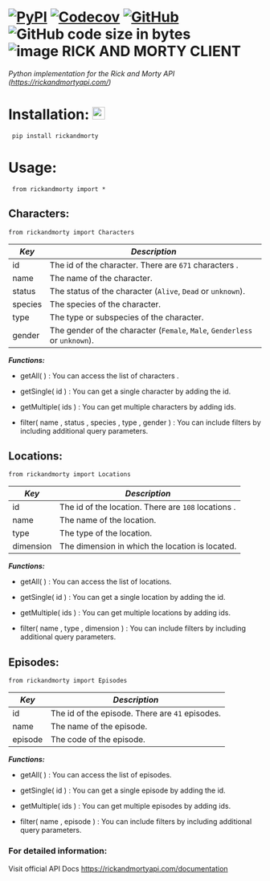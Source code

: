 [![PyPI](https://img.shields.io/pypi/v/rickandmorty?color=important)](https://pypi.org/project/rickandmorty/)
[![Codecov](https://img.shields.io/codecov/c/github/DogukanBaloglu/rickandmorty?color=brightgreen)](https://github.com/DogukanBaloglu/rickandmorty/actions/runs/226808122)
[![GitHub](https://img.shields.io/github/license/DogukanBaloglu/rickandmorty?color=yellow)](https://github.com/DogukanBaloglu/rickandmorty/blob/master/LICENSE)
![GitHub code size in bytes](https://img.shields.io/github/languages/code-size/DogukanBaloglu/rickandmorty)   
![image](https://user-images.githubusercontent.com/48068925/91556398-54024a80-e93b-11ea-9bcc-ad727eeda659.png)
RICK AND MORTY CLIENT 
=======================
 
  *Python implementation for the Rick and Morty API (https://rickandmortyapi.com/)*  
  
 #  Installation: <img src="https://user-images.githubusercontent.com/48068925/91557433-228a7e80-e93d-11ea-9aa6-2c393c75fbdc.png" width='25'> 
  
     pip install rickandmorty
      
 # Usage:
  
     from rickandmorty import *
  
 
 ## Characters:

    from rickandmorty import Characters  
    
| *Key* | *Description*  | 
|--|--|
| id | The id of the character. There are `671` characters . |
| name | The name of the character. | 
| status | The status of the character (`Alive`, `Dead` or `unknown`). |
| species| The species of the character. |
| type| The type or subspecies of the character. | 
| gender| The gender of the character (`Female`, `Male`, `Genderless` or `unknown`). |  

  ***Functions:***  
  
 -  getAll( )  : You can access the list of characters . 
   
 -  getSingle( id ) : You can get a single character by adding the id.
   
 -  getMultiple( ids ) : You can get multiple characters by adding  ids.
   
 -  filter( name , status , species , type , gender ) : You can include filters by including additional query parameters.
   
   
 ## Locations:

    from rickandmorty import Locations
    
| *Key* | *Description*  | 
|--|--|
| id | The id of the location. There are `108` locations . |
| name | The name of the location. | 
| type| The type of the location. | 
| dimension| The dimension in which the location is located. |  

    
  ***Functions:***  
  
  -  getAll( ) : You can access the list of locations.
   
  -  getSingle( id ) : You can get a single location by adding the id.
   
  -  getMultiple( ids ) : You can get multiple locations by adding ids.
   
  -  filter( name , type , dimension ) : You can include filters by including additional query parameters.
  
  
 ## Episodes:

    from rickandmorty import Episodes


| *Key* | *Description*  | 
|--|--|
| id | The id of the episode. There are `41` episodes. |
| name | The name of the episode. | 
| episode| The code of the episode. |  

  
  ***Functions:***   
  
 -  getAll( ) : You can access the list of episodes.   
   
 -  getSingle( id ) : You can get a single episode by adding the id.
   
 -  getMultiple( ids ) : You can get multiple episodes by adding ids.
   
 -  filter( name , episode ) : You can include filters by including additional query parameters.
    
 
  ### For detailed information:    
  
  Visit official API Docs https://rickandmortyapi.com/documentation
